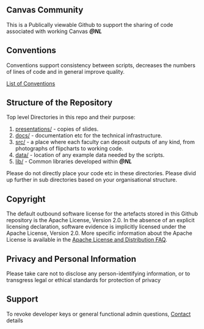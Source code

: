 ## Canvas Community

This is a Publically viewable Github to support the sharing of code associated with working Canvas ***\@NL***


## Conventions

Conventions support consistency between scripts, decreases the numbers of lines of code and in general improve quality.

[List of Conventions](CONVENTIONS.md)


## Structure of the Repository

Top level Directories in this repo and their purpose:

1. [presentations/](presentations/README.md) - copies of slides.
2. [docs/](docs/README.md) - documentation etc for the technical infrastructure.
3. [src/](src/README.md) - a place where each faculty can deposit outputs of any kind, from photographs of flipcharts to working code. 
4. [data/](data/README.md) - location of any example data needed by the scripts.
5. [lib/](lib/README.md) - Common libraries developed within ***\@NL***

Please do not directly place your code etc in these directories. Please divid up further in sub directories based on your organisational structure.

## Copyright

The default outbound software license for the artefacts stored in this Github repository is the Apache License, Version 2.0. In the absence of an explicit licensing declaration, software evidence is implicitly licensed under the Apache License, Version 2.0. More specific information about the Apache License is available in the [Apache License and Distribution FAQ](http://www.apache.org/foundation/license-faq.html).


## Privacy and Personal Information

Please take care not to disclose any person-identifying information, or to transgress legal or ethical standards for protection of privacy


## Support

To revoke developer keys or general functional admin questions, [Contact](http://naarcanvas.uva.nl/en/organisation-and-contact/organisation-and-contact.html) details